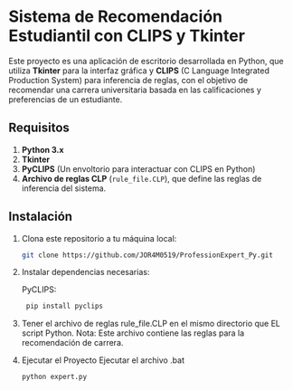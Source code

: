 # Sistema de Recomendación Estudiantil con CLIPS y Tkinter

Este proyecto es una aplicación de escritorio desarrollada en Python, que utiliza **Tkinter** para la interfaz gráfica y **CLIPS** (C Language Integrated Production System) para inferencia de reglas, con el objetivo de recomendar una carrera universitaria basada en las calificaciones y preferencias de un estudiante.

## Requisitos

1. **Python 3.x**
2. **Tkinter** 
3. **PyCLIPS** (Un envoltorio para interactuar con CLIPS en Python)
4. **Archivo de reglas CLP** (`rule_file.CLP`), que define las reglas de inferencia del sistema.

## Instalación

1. Clona este repositorio a tu máquina local:

   ```bash
   git clone https://github.com/JOR4M0519/ProfessionExpert_Py.git

2. Instalar dependencias necesarias:

    PyCLIPS:
    ```bash
     pip install pyclips

3. Tener el archivo de reglas rule_file.CLP en el mismo directorio que EL script Python.
  Nota: Este archivo contiene las reglas para la recomendación de carrera.

4. Ejecutar el Proyecto
    Ejecutar el archivo .bat
    
    ```bash
    python expert.py
